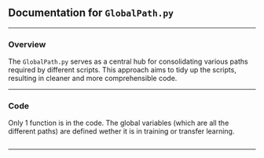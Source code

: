 
## Documentation for `GlobalPath.py`

---

### Overview

The `GlobalPath.py` serves as a central hub for consolidating various paths required by different scripts. This approach aims to tidy up the scripts, resulting in cleaner and more comprehensible code.

---



### Code

Only 1 function is in the code. The global variables (which are all the different paths) are defined wether it is in training or transfer learning.


```bash


```





---



